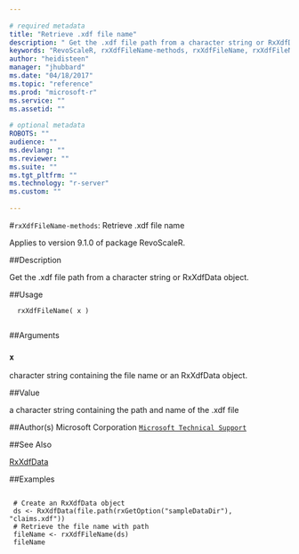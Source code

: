 ```yaml
--- 
 
# required metadata 
title: "Retrieve .xdf file name" 
description: " Get the .xdf file path from a character string or RxXdfData object. " 
keywords: "RevoScaleR, rxXdfFileName-methods, rxXdfFileName, rxXdfFileName,RxXdfData-method, rxXdfFileName,character-method, rxXdfFileName,ANY-method, methods, file, connection" 
author: "heidisteen" 
manager: "jhubbard" 
ms.date: "04/18/2017" 
ms.topic: "reference" 
ms.prod: "microsoft-r" 
ms.service: "" 
ms.assetid: "" 
 
# optional metadata 
ROBOTS: "" 
audience: "" 
ms.devlang: "" 
ms.reviewer: "" 
ms.suite: "" 
ms.tgt_pltfrm: "" 
ms.technology: "r-server" 
ms.custom: "" 
 
--- 
```

 
 
 
 
 
 
 
 #`rxXdfFileName-methods`: Retrieve .xdf file name

 Applies to version 9.1.0 of package RevoScaleR.
 
 ##Description
 
Get the .xdf file path from a character string or RxXdfData object.
 
 
 ##Usage

```   
  rxXdfFileName( x )
 
```
 
 ##Arguments

   
    
 ### `x`
 character string containing the file name or an RxXdfData object. 
  
 
 
 ##Value
 
a character string containing the path and name of the .xdf file
 
 ##Author(s)
 Microsoft Corporation [`Microsoft Technical Support`](https://go.microsoft.com/fwlink/?LinkID=698556&clcid=0x409)
 
 
 ##See Also
 
[RxXdfData](rxxdfdata.md)
   
 ##Examples

 ```
   
  # Create an RxXdfData object
  ds <- RxXdfData(file.path(rxGetOption("sampleDataDir"), "claims.xdf"))
  # Retrieve the file name with path
  fileName <- rxXdfFileName(ds)
  fileName
  
 
```
 
 
 
 

